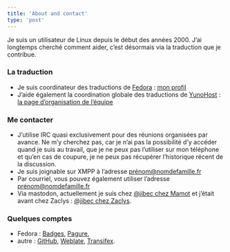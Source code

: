 ```yaml
---
title: 'About and contact'
type: 'post'
---
```


Je suis un utilisateur de Linux depuis le début des années 2000. J’ai longtemps cherché comment aider, c’est désormais via la traduction que je contribue.

### La traduction

* Je suis coordinateur des traductions de [Fedora](https://getfedora.org) : [mon profil](https://fedoraproject.org/wiki/User :Jibecfed)
* J’aide également la coordination globale des traductions de [YunoHost](https://yunohost.org) : [la page d’organisation de l’équipe](https://github.com/YunoHost/project-organization#composition-des-groupes)

### Me contacter

* J’utilise IRC quasi exclusivement pour des réunions organisées par avance. Ne m’y cherchez pas, car je n’ai pas la possibilité d’y accéder quand je suis au travail, que je ne peux pas l’utiliser sur mon téléphone et qu’en cas de coupure, je ne peux pas récupérer l’historique récent de la discussion.
* Je suis joignable sur XMPP à l’adresse prénom@nomdefamille.fr
* Par courriel, vous pouvez également utiliser l’adresse prénom@nomdefamille.fr
* Via mastodon, actuellement je suis chez [@jibec chez Mamot](https://mamot.fr/@jibec) et j’était avant chez Zaclys : [@jibec chez Zaclys](https://mastodon.zaclys.com/@jibec).

### Quelques comptes

* Fedora : [Badges](https://badges.fedoraproject.org/user/jibecfed), [Pagure](https://pagure.io/user/jibecfed),
* autre : [GitHub](https://github.com/Jibec/), [Weblate](https://hosted.weblate.org/user/jibec/), [Transifex](https://www.transifex.com/user/profile/jibec/).
